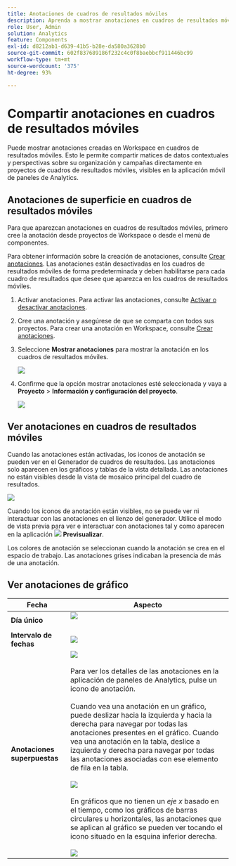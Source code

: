 ```yaml
---
title: Anotaciones de cuadros de resultados móviles
description: Aprenda a mostrar anotaciones en cuadros de resultados móviles.
role: User, Admin
solution: Analytics
feature: Components
exl-id: d8212ab1-d639-41b5-b28e-da580a3628b0
source-git-commit: 602f837689186f232c4c0f8baebbcf911446bc99
workflow-type: tm+mt
source-wordcount: '375'
ht-degree: 93%

---
```



# Compartir anotaciones en cuadros de resultados móviles

Puede mostrar anotaciones creadas en Workspace en cuadros de resultados móviles. Esto le permite compartir matices de datos contextuales y perspectivas sobre su organización y campañas directamente en proyectos de cuadros de resultados móviles, visibles en la aplicación móvil de paneles de Analytics.

## Anotaciones de superficie en cuadros de resultados móviles

Para que aparezcan anotaciones en cuadros de resultados móviles, primero cree la anotación desde proyectos de Workspace o desde el menú de componentes.

Para obtener información sobre la creación de anotaciones, consulte [Crear anotaciones](create-annotations.md). Las anotaciones están desactivadas en los cuadros de resultados móviles de forma predeterminada y deben habilitarse para cada cuadro de resultados que desee que aparezca en los cuadros de resultados móviles.

1. Activar anotaciones. Para activar las anotaciones, consulte [Activar o desactivar anotaciones](overview.md#annotations-on-off).

1. Cree una anotación y asegúrese de que se comparta con todos sus proyectos. Para crear una anotación en Workspace, consulte [Crear anotaciones](create-annotations.md).

1. Seleccione **Mostrar anotaciones** para mostrar la anotación en los cuadros de resultados móviles.

   ![](assets/show-annotations.png)

1. Confirme que la opción mostrar anotaciones esté seleccionada y vaya a **Proyecto** > **Información y configuración del proyecto**.

   ![](assets/project-info-settings.png)

## Ver anotaciones en cuadros de resultados móviles

Cuando las anotaciones están activadas, los iconos de anotación se pueden ver en el Generador de cuadros de resultados. Las anotaciones solo aparecen en los gráficos y tablas de la vista detallada. Las anotaciones no están visibles desde la vista de mosaico principal del cuadro de resultados.

![](assets/view-annotations.png)

Cuando los iconos de anotación están visibles, no se puede ver ni interactuar con las anotaciones en el lienzo del generador. Utilice el modo de vista previa para ver e interactuar con anotaciones tal y como aparecen en la aplicación ![](https://spectrum.adobe.com/static/icons/workflow_18/Smock_Play_18_N.svg) **Previsualizar**.

Los colores de anotación se seleccionan cuando la anotación se crea en el espacio de trabajo. Las anotaciones grises indicaban la presencia de más de una anotación.

## Ver anotaciones de gráfico

| Fecha | Aspecto |
| --- | --- |
| **Día único** | ![](assets/single-day-mobile-annotations.png)<br></br> |
| **Intervalo de fechas** | ![](assets/date-range.png) |
| **Anotaciones superpuestas** | ![](assets/overlapping-annotations.png)<br></br>Para ver los detalles de las anotaciones en la aplicación de paneles de Analytics, pulse un icono de anotación. <br></br>Cuando vea una anotación en un gráfico, puede deslizar hacia la izquierda y hacia la derecha para navegar por todas las anotaciones presentes en el gráfico. Cuando vea una anotación en la tabla, deslice a izquierda y derecha para navegar por todas las anotaciones asociadas con ese elemento de fila en la tabla. <br></br>![](assets/swipe-multiple-annotations.png) <br></br>En gráficos que no tienen un *eje x* basado en el tiempo, como los gráficos de barras circulares u horizontales, las anotaciones que se aplican al gráfico se pueden ver tocando el icono situado en la esquina inferior derecha.<br></br> ![](assets/charts-without-timebase.png) |
